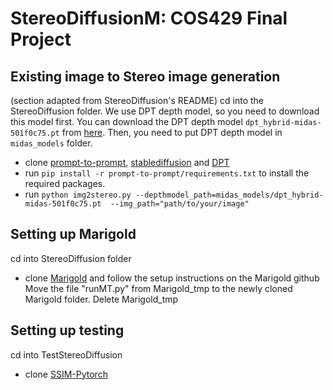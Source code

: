 # StereoDiffusionM: COS429 Final Project

## Existing image to Stereo image generation
(section adapted from StereoDiffusion's README)
cd into the StereoDiffusion folder. We use DPT depth model, so you need to download this model first. You can download the DPT depth model `dpt_hybrid-midas-501f0c75.pt` from [here](https://github.com/isl-org/DPT). Then, you need to put DPT depth model in `midas_models` folder.

- clone [prompt-to-prompt](https://github.com/google/prompt-to-prompt), [stablediffusion](https://github.com/Stability-AI/stablediffusion) and [DPT](https://github.com/isl-org/DPT)
- run `pip install -r prompt-to-prompt/requirements.txt` to install the required packages.
- run `python img2stereo.py --depthmodel_path=midas_models/dpt_hybrid-midas-501f0c75.pt  --img_path="path/to/your/image"`

## Setting up Marigold
cd into StereoDiffusion folder
- clone [Marigold](https://github.com/prs-eth/marigold) and follow the setup instructions on the Marigold github
Move the file "runMT.py" from Marigold_tmp to the newly cloned Marigold folder. Delete Marigold_tmp

## Setting up testing
cd into TestStereoDiffusion
- clone [SSIM-Pytorch](https://github.com/richzhang/PerceptualSimilarity.git)